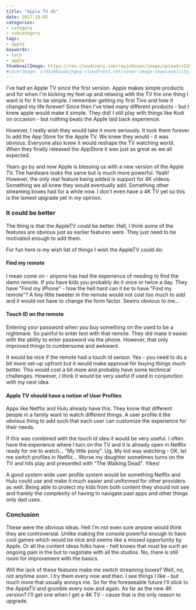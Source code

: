 ```yaml
---
title: "Apple TV 4k"
date: 2017-10-05
categories:
- category
- subcategory
tags:
- apple
keywords:
- tech
- apple
thumbnailImage: https://res.cloudinary.com/rayjohnson/image/upload/v1509780147/apple_tv_mehpub.jpg
#coverImage: //d1u9biwaxjngwg.cloudfront.net/cover-image-showcase/city.jpg
---
```


I've had an Apple TV since the first version.  Apple makes simple products and for when I'm kicking my feet up and relaxing with the TV the one thing I want is for it to be simple.  I remember getting my first Tivo and how it changed my life forever!  Since then I've tried many different products - but I knew apple would make it simple.  They did!  I still play with things like Kodi on occasion - but nothing beats the Apple laid back experience.

However, I really wish they would take it more seriously.  It took them forever to add the App Store for the Apple TV.  We knew they would - it was obvious.  Everyone also knew it would reshape the TV watching world.  When they finally released the AppStore it was just as great as we all expected.

Years go by and now Apple is blessing us with a new version of the Apple TV.  The hardware looks the same but is much more powerful.  Yeah!  However, the only real feature being added is support for 4K videos.  Something we all knew they would eventually add.  Something other streaming boxes had for a while now.  I don't even have a 4K TV yet so this is the lamest upgrade yet in my opinion.

### It could be better

The thing is that the AppleTV could be better.  Hell, I think some of the features are obvious just as earlier features were.  They just need to be motivated enough to add them.

For fun here is my wish list of things I wish the AppleTV could do:

#### Find my remote

I mean come on - anyone has had the experience of needing to find the damn remote.  If you have kids you probably do it once or twice a day.  They have "Find my iPhone" - how the hell hard can it be to have "Find my remote"?  A tiny little tweeter in the remote would not cost too much to add and it would not have to change the form factor.  Seems obvious to me...

#### Touch ID on the remote

Entering your password when you buy something on the used to be a nightmare.  So painful to enter text with that remote.  They did make it easier with the ability to enter password via the phone.  However, that only improved things to cumbersome and awkward.

It would be nice if the remote had a touch id sensor.  Yes - you need to do a bit more set-up upfront but it would make approval for buying things much better.  This would cost a bit more and probably have some technical challenges.  However, I think it would be very useful if used
in conjunction with my next idea.

#### Apple TV should have a notion of User Profiles

Apps like Netflix and Hulu already have this.  They know that different people in a family
want to watch different things.  A user profile it the obvious thing to add such that each
user can customize the experience for their needs.

If this was combined with the touch id idea it would be very useful.  I often have the 
experience where I turn on the TV and it is already open in Netflix ready for me to watch...
"My little pony".  Ug.  My kid was watching - OK, let me switch profiles in Netflix...  Worse
my daughter sometimes turns on the TV and hits play and presented with "The Walking Dead".  Yikes!

A good system wide user profile system would be something Netflix and Hulu could use and make
it much easier and uniformed for other providers as well.  Being able to protect my kids
from both content they should not see and frankly the complexity of having to navigate past
apps and other things only dad uses.

### Conclusion

These were the obvious ideas.  Hell I'm not even sure anyone would think they are controversial.  Unlike making the console powerful enough to have cool games which would be nice and seems like a missed opportunity by Apple.  Or all the content ideas folks have - hell knows that must be such an ongoing pain in the but to negotiate with all the studios.  No, there is still room for improvement with the basics.

Will the lack of these features make me switch streaming boxes?  Well, no, not anytime soon.  I try them every now and then.  I see things I like - but much more that usually annoys me.  So for the foreseeable future I'll stick to the AppleTV and grumble every now and again.  As far as the new 4K version?  I'll get one when I get a 4K TV - cause that is the only reason to upgrade.

